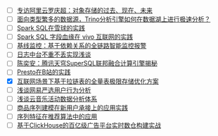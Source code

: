 - [ ] [专访阿里云罗庆超：对象存储的过去、现在、未来](https://mp.weixin.qq.com/s/ow6iQqU4VbQ5ZMxZHxSPyw)
- [ ] [面向类型繁多的数据源，Trino分析引擎如何在数据湖上进行极速分析？](https://mp.weixin.qq.com/s/6CmRMjJQuQcQaTelirgXhA)
- [ ] [Spark SQL在雪球的实践](https://mp.weixin.qq.com/s/MB8K9rPxed7ZbHP3BahCrw)
- [ ] [Spark SQL 字段血缘在 vivo 互联网的实践](https://mp.weixin.qq.com/s/ZTb_6Gqj2GEuYjHu3ZbytQ)
- [ ] [基线监控：基于依赖关系的全链路智能监控报警](https://mp.weixin.qq.com/s/eTDDR5xOO7st_tounTgvZw)
- [ ] [日志中台不重不丢实现浅谈](https://mp.weixin.qq.com/s/EHm8tjdkcrZZmSNRuiOQug)
- [ ] [陈奕安：腾讯天穹SuperSQL联邦融合计算引擎揭秘](https://mp.weixin.qq.com/s/TAJEWnMM0l-_22NDWMtX_A)
- [ ] [Presto在B站的实践](https://mp.weixin.qq.com/s/9_lSIFSw5o8sFC8foEtA7w)
- [x] [互联网场景下基于拉链表的全量表极限存储优化方案](https://smartsi.blog.csdn.net/article/details/127548452)
- [ ] [浅谈网易严选用户行为分析](https://mp.weixin.qq.com/s/7BO6tqIo45l891BW7d6BHA)
- [ ] [浅谈云音乐活动数据分析体系](https://mp.weixin.qq.com/s/t2NLTyKHQlbEdxkpqhzFzw)
- [ ] [商品序列建模在新用户承接上的应用实践](https://mp.weixin.qq.com/s/St-uy4_rT1O6E5CLbLxISg)
- [ ] [序列特征在推荐算法中的应用](https://mp.weixin.qq.com/s/Vf3A0Mi4jPIhL-d_JBjbfQ)
- [ ] [基于ClickHouse的百亿级广告平台实时数仓构建实战](https://mp.weixin.qq.com/s/MQEXyhyhSOHCt6YF4PFXEw)
